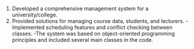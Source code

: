 1) Developed a comprehensive management system for a university/college.
2) Provided solutions for managing course data, students, and lecturers.
-Implemented scheduling features and conflict checking between classes.
-The system was based on object-oriented programming principles and included several main classes in the code.
